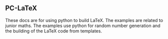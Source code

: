 PC-LaTeX
----------------------------------------

These docs are for using python to build LaTeX.
The examples are related to junior maths.
The examples use python for random number generation and the building of the LaTeX code from templates.



